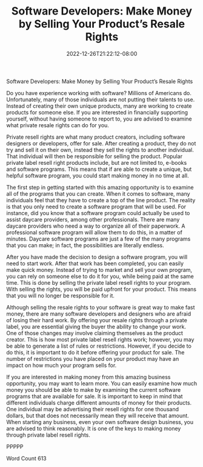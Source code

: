 ﻿---
title: "Software Developers:  Make Money by Selling Your Product’s Resale Rights"
date: 2022-12-26T21:22:12-08:00
description: "Private Label Resell Rights Tips for Web Success"
featured_image: "/images/Private Label Resell Rights.jpg"
tags: ["Private Label Resell Rights"]
---

Software Developers:  Make Money by Selling Your Product’s Resale Rights

Do you have experience working with software?  Millions of Americans do. Unfortunately, many of those individuals are not putting their talents to use.  Instead of creating their own unique products, many are working to create products for someone else.  If you are interested in financially supporting yourself, without having someone to report to, you are advised to examine what private resale rights can do for you.

Private resell rights are what many product creators, including software designers or developers, offer for sale. After creating a product, they do not try and sell it on their own, instead they sell the rights to another individual. That individual will then be responsible for selling the product. Popular private label resell right products include, but are not limited to, e-books and software programs. This means that if are able to create a unique, but helpful software program, you could start making money in no time at all.

The first step in getting started with this amazing opportunity is to examine all of the programs that you can create.  When it comes to software, many individuals feel that they have to create a top of the line product. The reality is that you only need to create a software program that will be used.  For instance, did you know that a software program could actually be used to assist daycare providers, among other professionals.  There are many daycare providers who need a way to organize all of their paperwork.  A professional software program will allow them to do this, in a matter of minutes. Daycare software programs are just a few of the many programs that you can make; in fact, the possibilities are literally endless.

After you have made the decision to design a software program, you will need to start work.  After that work has been completed, you can easily make quick money.  Instead of trying to market and sell your own program, you can rely on someone else to do it for you, while being paid at the same time.  This is done by selling the private label resell rights to your program.  With selling the rights, you will be paid upfront for your product. This means that you will no longer be responsible for it.

Although selling the resale rights to your software is great way to make fast money, there are many software developers and designers who are afraid of losing their hard work. By offering your resale rights through a private label, you are essential giving the buyer the ability to change your work. One of those changes may involve claiming themselves as the product creator.  This is how most private label resell rights work; however, you may be able to generate a list of rules or restrictions.  However, if you decide to do this, it is important to do it before offering your product for sale. The number of restrictions you have placed on your product may have an impact on how much your program sells for.

If you are interested in making money from this amazing business opportunity, you may want to learn more.  You can easily examine how much money you should be able to make by examining the current software programs that are available for sale.  It is important to keep in mind that different individuals charge different amounts of money for their products. One individual may be advertising their resell rights for one thousand dollars, but that does not necessarily mean they will receive that amount. When starting any business, even your own software design business, you are advised to think reasonably. It is one of the keys to making money through private label resell rights.

PPPPP

Word Count 613

